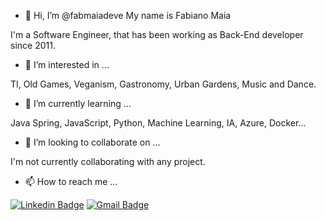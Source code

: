 - 👋 Hi, I’m @fabmaiadeve My name is Fabiano Maia

I'm a Software Engineer, that has been working as Back-End developer since 2011.

- 👀 I’m interested in ...

TI, Old Games, Veganism, Gastronomy, Urban Gardens, Music and Dance.   

- 🌱 I’m currently learning ...

Java Spring, JavaScript, Python, Machine Learning, IA, Azure, Docker...

- 💞️ I’m looking to collaborate on ...

I'm not currently collaborating with any project.

- 📫 How to reach me ...

[![Linkedin Badge](https://img.shields.io/badge/-Fabiano%20Maia-blue?style=flat-square&logo=Linkedin&logoColor=white&link=https://www.linkedin.com/in/fabiano-maia-1b8564b8/)](https://www.linkedin.com/in/fabiano-maia-1b8564b8/) 
[![Gmail Badge](https://img.shields.io/badge/-fmaiati@gmail.com-6633cc?style=flat-square&logo=Gmail&logoColor=white&link=mailto:fmaiati@gmail.com)](mailto:fmaiati@gmail.com)

<!---
fabmaiadeve/fabmaiadeve is a ✨ special ✨ repository because its `README.md` (this file) appears on your GitHub profile.
You can click the Preview link to take a look at your changes.
--->
